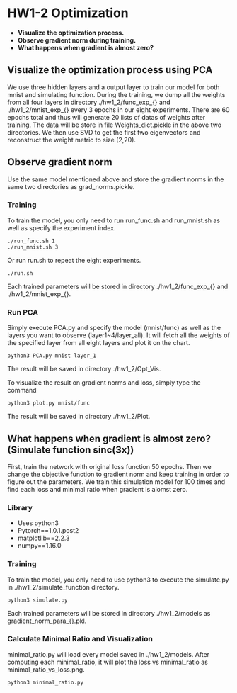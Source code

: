 # HW1-2 Optimization

* **Visualize the optimization process.**
* **Observe gradient norm during training.**
* **What happens when gradient is almost zero?**

## Visualize the optimization process using PCA

We use three hidden layers and a output layer to train our model for both mnist and simulating function. During the training, we dump all the weights from all four layers in directory ./hw1_2/func_exp_{} and ./hw1_2/mnist_exp_{} every 3 epochs in our eight experiments. There are 60 epochs total and thus will generate 20 lists of datas of weights after training. The data will be store in file Weights_dict.pickle in the above two directories.
We then use SVD to get the first two eigenvectors and reconstruct the weight metric to size (2,20).

## Observe gradient norm

Use the same model mentioned above and store the gradient norms in the same two directories as grad_norms.pickle.

### Training

To train the model, you only need to run run_func.sh and run_mnist.sh as well as specify the experiment index.

```
./run_func.sh 1
./run_mnist.sh 3
```

Or run run.sh to repeat the eight experiments.

```
./run.sh
```

Each trained parameters will be stored in directory ./hw1_2/func_exp_{} and ./hw1_2/mnist_exp_{}.

### Run PCA

Simply execute PCA.py and specify the model (mnist/func) as well as the layers you want to observe (layer1~4/layer_all). It will fetch all the weights of the specified layer from all eight layers and plot it on the chart. 

```
python3 PCA.py mnist layer_1
```
The result will be saved in directory ./hw1_2/Opt_Vis. 

To visualize the result on gradient norms and loss, simply type the command

```
python3 plot.py mnist/func
```
The result will be saved in directory ./hw1_2/Plot.

## What happens when gradient is almost zero? (Simulate function sinc(3x))

First, train the network with original loss function 50 epochs. Then we change the objective function to gradient norm and keep training in order to figure out the parameters. We train this simulation model for 100 times and find each loss and minimal ratio when gradient is alomst zero.

### Library

* Uses python3
* Pytorch==1.0.1.post2
* matplotlib==2.2.3
* numpy==1.16.0

### Training

To train the model, you only need to use python3 to execute the simulate.py in ./hw1_2/simulate_function directory.

```
python3 simulate.py
```

Each trained parameters will be stored in directory ./hw1_2/models as gradient_norm_para_{}.pkl.

### Calculate Minimal Ratio and Visualization

minimal_ratio.py will load every model saved in ./hw1_2/models. After computing each minimal_ratio, it will plot the loss vs minimal_ratio as minimal_ratio_vs_loss.png.

```
python3 minimal_ratio.py
```



